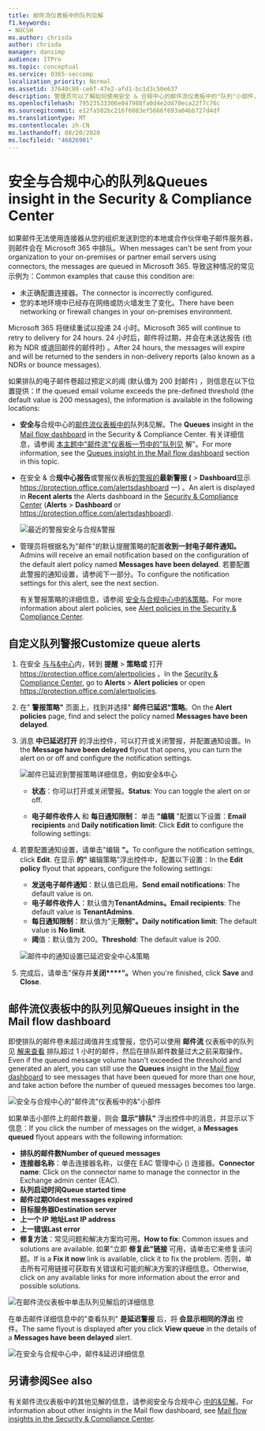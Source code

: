 ```yaml
---
title: 邮件流仪表板中的队列见解
f1.keywords:
- NOCSH
ms.author: chrisda
author: chrisda
manager: dansimp
audience: ITPro
ms.topic: conceptual
ms.service: O365-seccomp
localization_priority: Normal
ms.assetid: 37640c80-ce6f-47e2-afd1-bc1d3c50e637
description: 管理员可以了解如何使用安全 & 合规中心的邮件流仪表板中的"队列"小部件，以监视出站连接器上进入其内部部署组织或合作伙伴组织的不成功邮件流。
ms.openlocfilehash: 79523533306e847988fa0d4e2dd70eca22f7c76c
ms.sourcegitcommit: e12fa502bc216f6083ef5666f693a04bb727d4df
ms.translationtype: MT
ms.contentlocale: zh-CN
ms.lasthandoff: 08/20/2020
ms.locfileid: "46826901"
---
```

# <a name="queues-insight-in-the-security--compliance-center"></a><span data-ttu-id="5a860-103">安全与合规中心的队列&</span><span class="sxs-lookup"><span data-stu-id="5a860-103">Queues insight in the Security & Compliance Center</span></span>

<span data-ttu-id="5a860-104">如果邮件无法使用连接器从您的组织发送到您的本地或合作伙伴电子邮件服务器，则邮件会在 Microsoft 365 中排队。</span><span class="sxs-lookup"><span data-stu-id="5a860-104">When messages can't be sent from your organization to your on-premises or partner email servers using connectors, the messages are queued in Microsoft 365.</span></span> <span data-ttu-id="5a860-105">导致这种情况的常见示例为：</span><span class="sxs-lookup"><span data-stu-id="5a860-105">Common examples that cause this condition are:</span></span>

- <span data-ttu-id="5a860-106">未正确配置连接器。</span><span class="sxs-lookup"><span data-stu-id="5a860-106">The connector is incorrectly configured.</span></span>
- <span data-ttu-id="5a860-107">您的本地环境中已经存在网络或防火墙发生了变化。</span><span class="sxs-lookup"><span data-stu-id="5a860-107">There have been networking or firewall changes in your on-premises environment.</span></span>

<span data-ttu-id="5a860-108">Microsoft 365 将继续重试以投递 24 小时。</span><span class="sxs-lookup"><span data-stu-id="5a860-108">Microsoft 365 will continue to retry to delivery for 24 hours.</span></span> <span data-ttu-id="5a860-109">24 小时后，邮件将过期，并会在未送达报告 (也称为 NDR 或退回邮件的邮件时) 。</span><span class="sxs-lookup"><span data-stu-id="5a860-109">After 24 hours, the messages will expire and will be returned to the senders in non-delivery reports (also known as a NDRs or bounce messages).</span></span>

<span data-ttu-id="5a860-110">如果排队的电子邮件卷超过预定义的阈 (默认值为 200 封邮件) ，则信息在以下位置提供：</span><span class="sxs-lookup"><span data-stu-id="5a860-110">If the queued email volume exceeds the pre-defined threshold (the default value is 200 messages), the information is available in the following locations:</span></span>

- <span data-ttu-id="5a860-111">**安全与**合规中心的[邮件流仪表板中的](mail-flow-insights-v2.md)队列&见解。</span><span class="sxs-lookup"><span data-stu-id="5a860-111">The **Queues** insight in the [Mail flow dashboard](mail-flow-insights-v2.md) in the Security & Compliance Center.</span></span> <span data-ttu-id="5a860-112">有关详细信息，请参阅 [本主题中"邮件流"仪表板一节中的"队列见](#queues-insight-in-the-mail-flow-dashboard) 解"。</span><span class="sxs-lookup"><span data-stu-id="5a860-112">For more information, see the [Queues insight in the Mail flow dashboard](#queues-insight-in-the-mail-flow-dashboard) section in this topic.</span></span>
  
- <span data-ttu-id="5a860-113">在安全 & 合**规中心报告**或警报仪表板[的警报的](https://protection.office.com)**最新警报 (** \> **Dashboard**显示 <https://protection.office.com/alertsdashboard> 一) 。</span><span class="sxs-lookup"><span data-stu-id="5a860-113">An alert is displayed in **Recent alerts** the Alerts dashboard in the [Security & Compliance Center](https://protection.office.com) (**Alerts** \> **Dashboard** or <https://protection.office.com/alertsdashboard>).</span></span>

  ![最近的警报安全与合规&警报](../../media/mfi-queued-messages-alert.png)

- <span data-ttu-id="5a860-115">管理员将根据名为"邮件"的默认提醒策略的配置**收到一封电子邮件通知。**</span><span class="sxs-lookup"><span data-stu-id="5a860-115">Admins will receive an email notification based on the configuration of the default alert policy named **Messages have been delayed**.</span></span> <span data-ttu-id="5a860-116">若要配置此警报的通知设置，请参阅下一部分。</span><span class="sxs-lookup"><span data-stu-id="5a860-116">To configure the notification settings for this alert, see the next section.</span></span>

  <span data-ttu-id="5a860-117">有关警报策略的详细信息，请参阅 [安全与合规中心中的&策略](../../compliance/alert-policies.md)。</span><span class="sxs-lookup"><span data-stu-id="5a860-117">For more information about alert policies, see [Alert policies in the Security & Compliance Center](../../compliance/alert-policies.md).</span></span>

## <a name="customize-queue-alerts"></a><span data-ttu-id="5a860-118">自定义队列警报</span><span class="sxs-lookup"><span data-stu-id="5a860-118">Customize queue alerts</span></span>

1. <span data-ttu-id="5a860-119">在安全 [与与&中心](https://protection.office.com)内，转到 **提醒** \> **策略或** 打开 <https://protection.office.com/alertpolicies> 。</span><span class="sxs-lookup"><span data-stu-id="5a860-119">In the [Security & Compliance Center](https://protection.office.com), go to **Alerts** \> **Alert policies** or open <https://protection.office.com/alertpolicies>.</span></span>

2. <span data-ttu-id="5a860-120">在" **警报策略"** 页面上，找到并选择" **邮件已延迟"策略**。</span><span class="sxs-lookup"><span data-stu-id="5a860-120">On the **Alert policies** page, find and select the policy named **Messages have been delayed**.</span></span>

3. <span data-ttu-id="5a860-121">消息 **中已延迟打开** 的浮出控件，可以打开或关闭警报，并配置通知设置。</span><span class="sxs-lookup"><span data-stu-id="5a860-121">In the **Message have been delayed** flyout that opens, you can turn the alert on or off and configure the notification settings.</span></span>

   ![邮件已延迟到警报策略详细信息，例如安全&中心](../../media/mfi-queued-messages-alert-policy.png)

   - <span data-ttu-id="5a860-123">**状态**：你可以打开或关闭警报。</span><span class="sxs-lookup"><span data-stu-id="5a860-123">**Status**: You can toggle the alert on or off.</span></span>

   - <span data-ttu-id="5a860-124">**电子邮件收件人** 和 **每日通知限制：** 单击 **"编辑** "配置以下设置：</span><span class="sxs-lookup"><span data-stu-id="5a860-124">**Email recipients** and **Daily notification limit**: Click **Edit** to configure the following settings:</span></span>

4. <span data-ttu-id="5a860-125">若要配置通知设置，请单击"编辑 **"。**</span><span class="sxs-lookup"><span data-stu-id="5a860-125">To configure the notification settings, click **Edit**.</span></span> <span data-ttu-id="5a860-126">在显示 **的"** 编辑策略"浮出控件中，配置以下设置：</span><span class="sxs-lookup"><span data-stu-id="5a860-126">In the **Edit policy** flyout that appears, configure the following settings:</span></span>

   - <span data-ttu-id="5a860-127">**发送电子邮件通知**：默认值已启用。</span><span class="sxs-lookup"><span data-stu-id="5a860-127">**Send email notifications**: The default value is on.</span></span>
   - <span data-ttu-id="5a860-128">**电子邮件收件人**：默认值为**TenantAdmins。**</span><span class="sxs-lookup"><span data-stu-id="5a860-128">**Email recipients**: The default value is **TenantAdmins**.</span></span>
   - <span data-ttu-id="5a860-129">**每日通知限制**：默认值为"无**限制"。**</span><span class="sxs-lookup"><span data-stu-id="5a860-129">**Daily notification limit**: The default value is **No limit**.</span></span>
   - <span data-ttu-id="5a860-130">**阈**值：默认值为 200。</span><span class="sxs-lookup"><span data-stu-id="5a860-130">**Threshold**: The default value is 200.</span></span>

   ![邮件中的通知设置已延迟安全中心&策略](../../media/mfi-queued-messages-alert-policy-notification-settings.png)

5. <span data-ttu-id="5a860-132">完成后，请单击"保存并**关闭\*\*\*\*"。**</span><span class="sxs-lookup"><span data-stu-id="5a860-132">When you're finished, click **Save** and **Close**.</span></span>

## <a name="queues-insight-in-the-mail-flow-dashboard"></a><span data-ttu-id="5a860-133">邮件流仪表板中的队列见解</span><span class="sxs-lookup"><span data-stu-id="5a860-133">Queues insight in the Mail flow dashboard</span></span>

<span data-ttu-id="5a860-134">即使排队的邮件卷未超过阈值并生成警报，您仍可以使用 **邮件流** 仪表板中的队列见 [解来查看](mail-flow-insights-v2.md) 排队超过 1 小时的邮件，然后在排队邮件数量过大之前采取操作。</span><span class="sxs-lookup"><span data-stu-id="5a860-134">Even if the queued message volume hasn't exceeded the threshold and generated an alert, you can still use the **Queues** insight in the [Mail flow dashboard](mail-flow-insights-v2.md) to see messages that have been queued for more than one hour, and take action before the number of queued messages becomes too large.</span></span>

![安全与合规中心的"邮件流"仪表板中的&"小部件](../../media/mfi-queues-widget.png)

<span data-ttu-id="5a860-136">如果单击小部件上的邮件数量，则会 **显示"排队"** 浮出控件中的消息，并显示以下信息：</span><span class="sxs-lookup"><span data-stu-id="5a860-136">If you click the number of messages on the widget, a **Messages queued** flyout appears with the following information:</span></span>

- <span data-ttu-id="5a860-137">**排队的邮件数**</span><span class="sxs-lookup"><span data-stu-id="5a860-137">**Number of queued messages**</span></span>
- <span data-ttu-id="5a860-138">**连接器名称**：单击连接器名称，以便在 EAC 管理中心 () 连接器。</span><span class="sxs-lookup"><span data-stu-id="5a860-138">**Connector name**: Click on the connector name to manage the connector in the Exchange admin center (EAC).</span></span>
- <span data-ttu-id="5a860-139">**队列启动时间**</span><span class="sxs-lookup"><span data-stu-id="5a860-139">**Queue started time**</span></span>
- <span data-ttu-id="5a860-140">**邮件过期**</span><span class="sxs-lookup"><span data-stu-id="5a860-140">**Oldest messages expired**</span></span>
- <span data-ttu-id="5a860-141">**目标服务器**</span><span class="sxs-lookup"><span data-stu-id="5a860-141">**Destination server**</span></span>
- <span data-ttu-id="5a860-142">**上一个 IP 地址**</span><span class="sxs-lookup"><span data-stu-id="5a860-142">**Last IP address**</span></span>
- <span data-ttu-id="5a860-143">**上一错误**</span><span class="sxs-lookup"><span data-stu-id="5a860-143">**Last error**</span></span>
- <span data-ttu-id="5a860-144">**修复方法**：常见问题和解决方案均可用。</span><span class="sxs-lookup"><span data-stu-id="5a860-144">**How to fix**: Common issues and solutions are available.</span></span> <span data-ttu-id="5a860-145">如果"立即 **修复此"链接** 可用，请单击它来修复该问题。</span><span class="sxs-lookup"><span data-stu-id="5a860-145">If is a **Fix it now** link is available, click it to fix the problem.</span></span> <span data-ttu-id="5a860-146">否则，单击所有可用链接可获取有关错误和可能的解决方案的详细信息。</span><span class="sxs-lookup"><span data-stu-id="5a860-146">Otherwise, click on any available links for more information about the error and possible solutions.</span></span>

![在邮件流仪表板中单击队列见解后的详细信息](../../media/mfi-queues-details.png)

<span data-ttu-id="5a860-148">在单击邮件详细信息中的"查看队列" **是延迟警报** 后，将 **会显示相同的浮出** 控件。</span><span class="sxs-lookup"><span data-stu-id="5a860-148">The same flyout is displayed after you click **View queue** in the details of a **Messages have been delayed** alert.</span></span>

![在安全与合规中心中，邮件&延迟详细信息](../../media/mfi-queued-messages-alert-details.png)

## <a name="see-also"></a><span data-ttu-id="5a860-150">另请参阅</span><span class="sxs-lookup"><span data-stu-id="5a860-150">See also</span></span>

<span data-ttu-id="5a860-151">有关邮件流仪表板中的其他见解的信息，请参阅安全与合规中心 [中的&见解](mail-flow-insights-v2.md)。</span><span class="sxs-lookup"><span data-stu-id="5a860-151">For information about other insights in the Mail flow dashboard, see [Mail flow insights in the Security & Compliance Center](mail-flow-insights-v2.md).</span></span>
